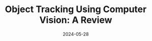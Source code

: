 ---
short_name: objecttrack
authors: Kadam, P.; Fang, G.; Zou, J.J.
title: "Object Tracking Using Computer Vision: A Review"
journal: Computers
date: 2024-05-28
volume: "13"
issue: "6"
doi: 10.3390/computers13060136
note:
---